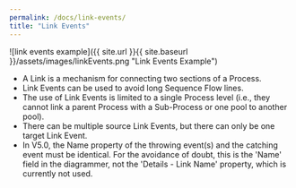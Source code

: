 ```yaml
---
permalink: /docs/link-events/
title: "Link Events"
---
```

![link events example]({{ site.url }}{{ site.baseurl }}/assets/images/linkEvents.png "Link Events Example")

* A Link is a mechanism for connecting two sections of a Process.
* Link Events can be used to avoid long Sequence Flow lines.
* The use of Link Events is limited to a single Process level (i.e., they cannot link a parent Process with a Sub-Process or one pool to another pool).
* There can be multiple source Link Events, but there can only be one target Link Event.
* In V5.0, the Name property of the throwing event(s) and the catching event must be identical.  For the avoidance of doubt, this is the 'Name' field in the diagrammer, not the 'Details - Link Name' property, which is currently not used.

